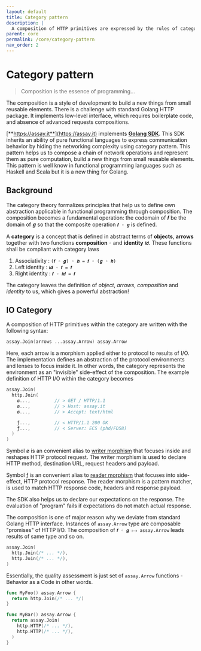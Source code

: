 ```yaml
---
layout: default
title: Category pattern
description: | 
  A composition of HTTP primitives are expressed by the rules of category pattern. It represents networking as pure and re-usable computation.
parent: core
permalink: /core/category-pattern
nav_order: 2
---
```


# Category pattern

> Composition is the essence of programming...

The composition is a style of development to build a new things from small reusable elements. There is a challenge with standard Golang HTTP package. It implements low-level interface, which requires boilerplate code, and absence of advanced requests compositions.   

[**https://assay.it**](https://assay.it) implements [**Golang SDK**](https://github.com/assay-it/sdk-go). This SDK inherits an ability of pure functional languages to express communication behavior by hiding the networking complexity using category pattern. This pattern helps us to compose a chain of network operations and represent them as pure computation, build a new things from small reusable elements. This pattern is well know in functional programming languages such as Haskell and Scala but it is a new thing for Golang.


## Background

The category theory formalizes principles that help us to define own abstraction applicable in functional programming through composition. The composition becomes a fundamental operation: the codomain of 𝒇 be the domain of 𝒈 so that the composite operation `𝒇 ◦ 𝒈` is defined.

A **category** is a concept that is defined in abstract terms of **objects**, **arrows** together with two functions **composition** `◦` and **identity** `𝒊𝒅`. These functions shall be compliant with category laws

1. Associativity : `(𝒇 ◦ 𝒈) ◦ 𝒉 = 𝒇 ◦ (𝒈 ◦ 𝒉)`
2. Left identity : `𝒊𝒅 ◦ 𝒇 = 𝒇`
3. Right identity : `𝒇 ◦ 𝒊𝒅 = 𝒇`

The category leaves the definition of *object*, *arrows*, *composition* and *identity* to us, which gives a powerful abstraction! 


## IO Category

A composition of HTTP primitives within the category are written with the following syntax:

```go
assay.Join(arrows ...assay.Arrow) assay.Arrow
```

Here, each arrow is a morphism applied either to protocol to results of I/O. The implementation defines an abstraction of the protocol environments and lenses to focus inside it. In other words, the category represents the environment as an "invisible" side-effect of the composition. The example definition of HTTP I/O within the category becomes

```go
assay.Join(
  http.Join(
    ø...,         // > GET / HTTP/1.1
    ø...,         // > Host: assay.it
    ø...,         // > Accept: text/html

    ƒ...,         // < HTTP/1.1 200 OK
    ƒ...,         // < Server: ECS (phd/FD58)
  )
)
```

Symbol ø is an convenient alias to [writer morphism](https://github.com/assay-it/sdk-go/blob/main/http/send/arrows.go) that focuses inside and reshapes HTTP protocol request. The writer morphism is used to declare HTTP method, destination URL, request headers and payload.

Symbol ƒ is an convenient alias to [reader morphism](https://github.com/assay-it/sdk-go/blob/main/http/recv/arrows.go) that focuses into side-effect, HTTP protocol response. The reader morphism is a pattern matcher, is used to match HTTP response code, headers and response payload. 

The SDK also helps us to declare our expectations on the response. The evaluation of "program" fails if expectations do not match actual response.

The composition is one of major reason why we deviate from standard Golang HTTP interface. Instances of `assay.Arrow` type are composable "promises" of HTTP I/O. The composition of `𝒇 ◦ 𝒈 ⟼ assay.Arrow` leads results of same type and so on.

```go
assay.Join(
  http.Join(/* ... */),
  http.Join(/* ... */),
)
```

Essentially, the quality assessment is just set of `assay.Arrow` functions - Behavior as a Code in other words.

```go
func MyFoo() assay.Arrow {
  return http.Join(/* ... */)
}

func MyBar() assay.Arrow {
  return assay.Join(
    http.HTTP(/* ... */),
    http.HTTP(/* ... */),
  )
}
```

